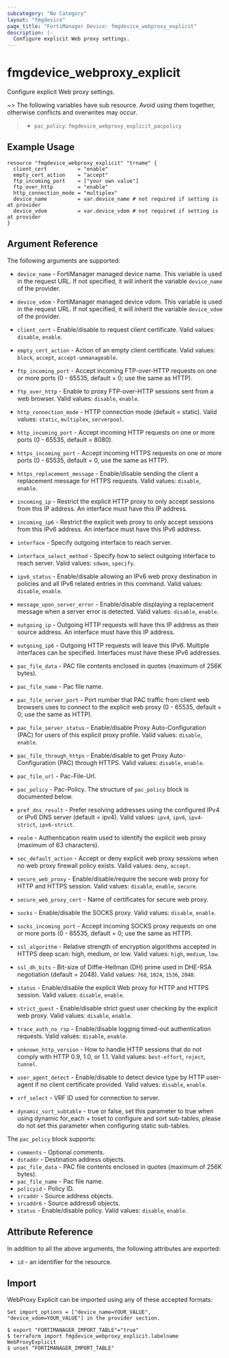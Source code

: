 ```yaml
---
subcategory: "No Category"
layout: "fmgdevice"
page_title: "FortiManager Device: fmgdevice_webproxy_explicit"
description: |-
  Configure explicit Web proxy settings.
---
```


# fmgdevice_webproxy_explicit
Configure explicit Web proxy settings.

~> The following variables have sub resource. Avoid using them together, otherwise conflicts and overwrites may occur.
>- `pac_policy`: `fmgdevice_webproxy_explicit_pacpolicy`



## Example Usage

```hcl
resource "fmgdevice_webproxy_explicit" "trname" {
  client_cert          = "enable"
  empty_cert_action    = "accept"
  ftp_incoming_port    = ["your own value"]
  ftp_over_http        = "enable"
  http_connection_mode = "multiplex"
  device_name          = var.device_name # not required if setting is at provider
  device_vdom          = var.device_vdom # not required if setting is at provider
}
```

## Argument Reference


The following arguments are supported:

* `device_name` - FortiManager managed device name. This variable is used in the request URL. If not specified, it will inherit the variable `device_name` of the provider.
* `device_vdom` - FortiManager managed device vdom. This variable is used in the request URL. If not specified, it will inherit the variable `device_vdom` of the provider.

* `client_cert` - Enable/disable to request client certificate. Valid values: `disable`, `enable`.

* `empty_cert_action` - Action of an empty client certificate. Valid values: `block`, `accept`, `accept-unmanageable`.

* `ftp_incoming_port` - Accept incoming FTP-over-HTTP requests on one or more ports (0 - 65535, default = 0; use the same as HTTP).
* `ftp_over_http` - Enable to proxy FTP-over-HTTP sessions sent from a web browser. Valid values: `disable`, `enable`.

* `http_connection_mode` - HTTP connection mode (default = static). Valid values: `static`, `multiplex`, `serverpool`.

* `http_incoming_port` - Accept incoming HTTP requests on one or more ports (0 - 65535, default = 8080).
* `https_incoming_port` - Accept incoming HTTPS requests on one or more ports (0 - 65535, default = 0, use the same as HTTP).
* `https_replacement_message` - Enable/disable sending the client a replacement message for HTTPS requests. Valid values: `disable`, `enable`.

* `incoming_ip` - Restrict the explicit HTTP proxy to only accept sessions from this IP address. An interface must have this IP address.
* `incoming_ip6` - Restrict the explicit web proxy to only accept sessions from this IPv6 address. An interface must have this IPv6 address.
* `interface` - Specify outgoing interface to reach server.
* `interface_select_method` - Specify how to select outgoing interface to reach server. Valid values: `sdwan`, `specify`.

* `ipv6_status` - Enable/disable allowing an IPv6 web proxy destination in policies and all IPv6 related entries in this command. Valid values: `disable`, `enable`.

* `message_upon_server_error` - Enable/disable displaying a replacement message when a server error is detected. Valid values: `disable`, `enable`.

* `outgoing_ip` - Outgoing HTTP requests will have this IP address as their source address. An interface must have this IP address.
* `outgoing_ip6` - Outgoing HTTP requests will leave this IPv6. Multiple interfaces can be specified. Interfaces must have these IPv6 addresses.
* `pac_file_data` - PAC file contents enclosed in quotes (maximum of 256K bytes).
* `pac_file_name` - Pac file name.
* `pac_file_server_port` - Port number that PAC traffic from client web browsers uses to connect to the explicit web proxy (0 - 65535, default = 0; use the same as HTTP).
* `pac_file_server_status` - Enable/disable Proxy Auto-Configuration (PAC) for users of this explicit proxy profile. Valid values: `disable`, `enable`.

* `pac_file_through_https` - Enable/disable to get Proxy Auto-Configuration (PAC) through HTTPS. Valid values: `disable`, `enable`.

* `pac_file_url` - Pac-File-Url.
* `pac_policy` - Pac-Policy. The structure of `pac_policy` block is documented below.
* `pref_dns_result` - Prefer resolving addresses using the configured IPv4 or IPv6 DNS server (default = ipv4). Valid values: `ipv4`, `ipv6`, `ipv4-strict`, `ipv6-strict`.

* `realm` - Authentication realm used to identify the explicit web proxy (maximum of 63 characters).
* `sec_default_action` - Accept or deny explicit web proxy sessions when no web proxy firewall policy exists. Valid values: `deny`, `accept`.

* `secure_web_proxy` - Enable/disable/require the secure web proxy for HTTP and HTTPS session. Valid values: `disable`, `enable`, `secure`.

* `secure_web_proxy_cert` - Name of certificates for secure web proxy.
* `socks` - Enable/disable the SOCKS proxy. Valid values: `disable`, `enable`.

* `socks_incoming_port` - Accept incoming SOCKS proxy requests on one or more ports (0 - 65535, default = 0; use the same as HTTP).
* `ssl_algorithm` - Relative strength of encryption algorithms accepted in HTTPS deep scan: high, medium, or low. Valid values: `high`, `medium`, `low`.

* `ssl_dh_bits` - Bit-size of Diffie-Hellman (DH) prime used in DHE-RSA negotiation (default = 2048). Valid values: `768`, `1024`, `1536`, `2048`.

* `status` - Enable/disable the explicit Web proxy for HTTP and HTTPS session. Valid values: `disable`, `enable`.

* `strict_guest` - Enable/disable strict guest user checking by the explicit web proxy. Valid values: `disable`, `enable`.

* `trace_auth_no_rsp` - Enable/disable logging timed-out authentication requests. Valid values: `disable`, `enable`.

* `unknown_http_version` - How to handle HTTP sessions that do not comply with HTTP 0.9, 1.0, or 1.1. Valid values: `best-effort`, `reject`, `tunnel`.

* `user_agent_detect` - Enable/disable to detect device type by HTTP user-agent if no client certificate provided. Valid values: `disable`, `enable`.

* `vrf_select` - VRF ID used for connection to server.
* `dynamic_sort_subtable` - true or false, set this parameter to true when using dynamic for_each + toset to configure and sort sub-tables, please do not set this parameter when configuring static sub-tables.

The `pac_policy` block supports:

* `comments` - Optional comments.
* `dstaddr` - Destination address objects.
* `pac_file_data` - PAC file contents enclosed in quotes (maximum of 256K bytes).
* `pac_file_name` - Pac file name.
* `policyid` - Policy ID.
* `srcaddr` - Source address objects.
* `srcaddr6` - Source address6 objects.
* `status` - Enable/disable policy. Valid values: `disable`, `enable`.



## Attribute Reference

In addition to all the above arguments, the following attributes are exported:
* `id` - an identifier for the resource.

## Import

WebProxy Explicit can be imported using any of these accepted formats:
```
Set import_options = ["device_name=YOUR_VALUE", "device_vdom=YOUR_VALUE"] in the provider section.

$ export "FORTIMANAGER_IMPORT_TABLE"="true"
$ terraform import fmgdevice_webproxy_explicit.labelname WebProxyExplicit
$ unset "FORTIMANAGER_IMPORT_TABLE"
```

